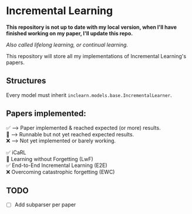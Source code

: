 # Incremental Learning

**This repository is not up to date with my local version, when I'll have finished working on my paper, I'll update this repo.**

*Also called lifelong learning, or continual learning.*

This repository will store all my implementations of Incremental Learning's papers.

## Structures

Every model must inherit `inclearn.models.base.IncrementalLearner`.

## Papers implemented:

:white_check_mark: --> Paper implemented & reached expected (or more) results.\
:construction: --> Runnable but not yet reached expected results.\
:x: --> Not yet implemented or barely working.

:white_check_mark: iCaRL\
:construction: Learning without Forgetting (LwF)\
:white_check_mark: End-to-End Incremental Learning (E2E)\
:x: Overcoming catastrophic forgetting (EWC)



## TODO

- [ ] Add subparser per paper
